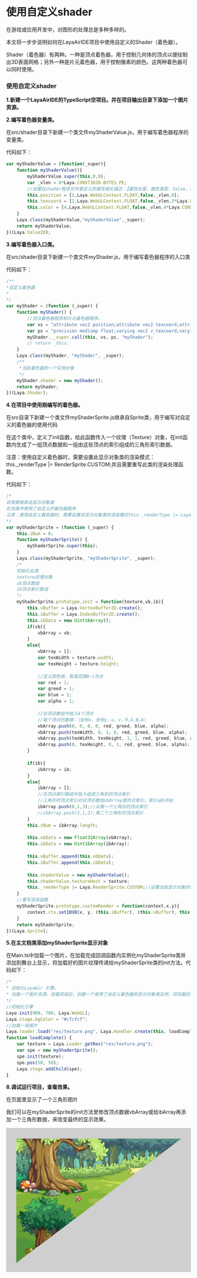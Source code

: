 # 使用自定义shader

在游戏或应用开发中，对图形的处理总是多种多样的。

本文将一步步说明如何在LayaAirIDE项目中使用自定义的Shader（着色器）。

Shader（着色器）有两种。一种是顶点着色器，用于控制几何体的顶点以便绘制出3D表面网格；另外一种是片元着色器，用于控制像素的颜色。这两种着色器可以同时使用。

### 使用自定义shader

**1.新建一个LayaAirIDE的TypeScript空项目。并在项目输出目录下添加一个图片资源。**

**2.编写着色器变量类。**

在src/shader目录下新建一个类文件myShaderValue.js，用于编写着色器程序的变量类。

代码如下：

```typescript
var myShaderValue = (function(_super){
    function myShaderValue(){
        myShaderValue.super(this,0,0);
        var _vlen = 8*Laya.CONST3D2D.BYTES_PE;
        //设置在shader程序文件里定义的属性相关描述：【属性长度，属性类型，false，属性起始位置索引*CONST3D2D.BYTES_PE】
        this.position = [2,Laya.WebGLContext.FLOAT,false,_vlen,0];
        this.texcoord = [2,Laya.WebGLContext.FLOAT,false,_vlen,2*Laya.CONST3D2D.BYTES_PE];
        this.color = [4,Laya.WebGLContext.FLOAT,false,_vlen,4*Laya.CONST3D2D.BYTES_PE];
    }
    Laya.class(myShaderValue,"myShaderValue",_super);
    return myShaderValue;
})(Laya.Value2D);
```

**3.编写着色器入口类。**

在src/shader目录下新建一个类文件myShader.js，用于编写着色器程序的入口类

代码如下：

```typescript
/**
*自定义着色器
*
*/
var myShader = (function (_super) {
    function myShader() {
        //顶点着色器程序和片元着色器程序。
        var vs = "attribute vec2 position;attribute vec2 texcoord;attribute vec4 color;uniform vec2 size;uniform mat4 mmat;varying vec2 v_texcoord;varying vec4 v_color;void main(){vec4 pos =mmat*vec4(position.x,position.y,0,1);gl_Position = vec4((pos.x/size.x-0.5)*2.0, (0.5-pos.y/size.y)*2.0, pos.z, 1.0);v_color = color;v_texcoord = texcoord;}";
        var ps = "precision mediump float;varying vec2 v_texcoord;varying vec4 v_color;uniform sampler2D texture;void main(){vec4 t_color = texture2D(texture, v_texcoord);gl_FragColor = t_color.rgba * v_color.rgba;}";
        myShader.__super.call(this, vs, ps, "myShader");
        // return _this;
    }
    Laya.class(myShader, "myShader", _super);
    /**
     *当前着色器的一个实例对象
     */
    myShader.shader = new myShader();
    return myShader;
})(Laya.Shader);
```

**4.在项目中使用刚编写的着色器。**

在src目录下新建一个类文件myShaderSprite.js继承自Sprite类，用于编写对自定义的着色器的使用代码

在这个类中，定义了init函数，给此函数传入一个纹理（Texture）对象，在init函数内生成了一组顶点数据和一组由这些顶点的索引组成的三角形索引数据。

注意：使用自定义着色器时，需要设置此显示对象类的渲染模式： this._renderType |= RenderSprite.CUSTOM;并且需要重写此类的渲染处理函数。

代码如下：

```typescript
/*
该类需继承自显示对象类
在该类中使用了自定义的着色器程序
注意：使用自定义着色器时，需要设置该显示对象类的渲染模式this._renderType |= Laya.RenderSprite.CUSTOM;并且需要重写该类的渲染处理函数
*/
var myShaderSprite = (function (_super) {
    this.iNum = 0;
    function myShaderSprite() {
        myShaderSprite.super(this);
    }
    Laya.class(myShaderSprite, "myShaderSprite", _super);
    /*
    初始化此类
    texture纹理对象
    vb顶点数组
    ib顶点索引数组
    */
    myShaderSprite.prototype.init = function(texture,vb,ib){
        this.vBuffer = Laya.VertexBuffer2D.create();
        this.iBuffer = Laya.IndexBuffer2D.create();
        this.ibData = new Uint16Array();
        if(vb){
            vbArray = vb;
        }
        else{
            vbArray = [];
            var texWidth = texture.width;
            var texHeight = texture.height;

            //定义颜色值，取值范围0~1浮点
            var red = 1;
            var greed = 1;
            var blue = 1;
            var alpha = 1;

            //在顶点数组中放入4个顶点
            //每个顶点的数据：（坐标x，坐标y，u，v，R,G,B,A）
            vbArray.push(0, 0, 0, 0, red, greed, blue, alpha);
            vbArray.push(texWidth, 0, 1, 0, red, greed, blue, alpha);
            vbArray.push(texWidth, texHeight, 1, 1, red, greed, blue, alpha);
            vbArray.push(0, texHeight, 0, 1, red, greed, blue, alpha);
        }

        if(ib){
            ibArray = ib;
        }
        else{
            ibArray = [];
            //在顶点索引数组中放入组成三角形的顶点索引
            //三角形的顶点索引对应顶点数组vbArray里的点索引，索引从0开始
            ibArray.push(0,1,3);//从第一个三角形的顶点索引
            //ibArray.push(3,1,2);第二个三角形的顶点索引
        }
        this.iNum = ibArray.length;

        this.vbData = new Float32Array(vbArray);
        this.ibData = new Uint16Array(ibArray);

        this.vBuffer.append(this.vbData);
        this.iBuffer.append(this.ibData);

        this.shaderValue = new myShaderValue();
        this.shaderValue.textureHost = texture;
        this._renderType |= Laya.RenderSprite.CUSTOM;//设置当前显示对象的渲染模式为自定义渲染模式
    }
    //重写渲染函数
    myShaderSprite.prototype.customRender = function(context,x,y){
        context.ctx.setIBVB(x, y, (this.iBuffer), (this.vBuffer), this.iNum, null, myShader.shader, this.shaderValue, 0, 0);
    }
    return myShaderSprite;
})(Laya.Sprite);
```

**5.在主文档类添加myShaderSprite显示对象**

在Main.ts中加载一个图片，在加载完成回调函数内实例化myShaderSprite类并添加到舞台上显示，将加载好的图片纹理传递给myShaderSprite类的init方法。代码如下：

```typescript
/*
* 初始化LayaAir 引擎。
* 加载一个图片资源，加载完成后，创建一个使用了自定义着色器的显示对象类实例，将加载好的图片纹理对象传递给这个实例，然后将这个显示对象添加到舞台上进行显示。
*/
//初始化引擎
Laya.init(900, 700, Laya.WebGL);
Laya.stage.bgColor = "#cfcfcf";
//加载一张图片
Laya.loader.load("res/texture.png", Laya.Handler.create(this, loadComplete));
function loadComplete() {
    var texture = Laya.Loader.getRes("res/texture.png");
    var spe = new myShaderSprite();
    spe.init(texture);
    spe.pos(50, 50);
    Laya.stage.addChild(spe);
}
```

**8.调试运行项目，查看效果。**

在页面里显示了一个三角形图片

我们可以在myShaderSprite的init方法里修改顶点数据vbArray或给ibArray再添加一个三角形数据，来改变最终的显示效果。

![1](img\1.png)</br>